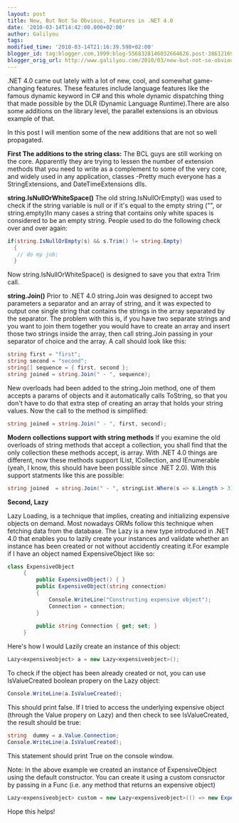 ```yaml
---
layout: post
title: New, But Not So Obvious, Features in .NET 4.0
date: '2010-03-14T14:42:00.000+02:00'
author: Galilyou
tags: 
modified_time: '2010-03-14T21:16:39.598+02:00'
blogger_id: tag:blogger.com,1999:blog-5568328146032664626.post-3861216987829268500
blogger_orig_url: http://www.galilyou.com/2010/03/new-but-not-so-obvious-features-in-net.html
---
```


.NET 4.0 came out lately with a lot of new, cool, and somewhat game-changing features. These features include language features like the famous dynamic keyword in C# and this whole dynamic dispatching thing that made possible by the DLR (Dynamic Language Runtime).There are also some additions on the library level, the parallel extensions is an obvious example of that.

In this post I will mention some of the new additions that are not so well propagated.

**First The additions to the string class:**
The BCL guys are still working on the core. Apparently they are trying to lessen the number of extension methods that you need to write as a complement to some of the very core, and widely used in any application, classes -Pretty much everyone has a StringExtensions, and DateTimeExtensions dlls.

**string.IsNullOrWhiteSpace()**
The old string.IsNullOrEmpty() was used to check if the string variable is null or if it's equal to the empty string ("", or string.empty)In many cases a string that contains only white spaces is considered to be an empty string. People used to do the following check over and over again:
```csharp
if(string.IsNullOrEmpty(s) && s.Trim() != string.Empty)
  {
   // do my job;
  }
```
Now string.IsNullOrWhiteSpace() is designed to save you that extra Trim call.

**string.Join()**
Prior to .NET 4.0 string.Join was designed to accept two parameters a separator and an array of string, and it was expected to output one single string that contains the strings in the array separated by the separator. The problem with this is, if you have two separate strings and you want to join them together you would have to create an array and insert those two strings inside the array, then call string.Join passing in your separator of choice and the array. A call should look like this: 
```csharp
string first = "first";
string second = "second";
string[] sequence = { first, second };
string joined = string.Join(" - ", sequence);
```

New overloads had been added to the string.Join method, one of them accepts a params of objects and it automatically calls ToString, so that you don't have to do that extra step of creating an array that holds your string values. Now the call to the method is simplified: 
```csharp
string joined = string.Join(" - ", first, second);
```

**Modern collections support with string methods**
If you examine the old overloads of string methods that accept a collection, you shall find that the only collection these methods accept, is array. With .NET 4.0 things are different, now these methods support IList<T>, ICollection<T>, and IEnumerable<T> (yeah, I know, this should have been possible since .NET 2.0). With this support statments like this are possible:
```csharp
string joined  = string.Join(" - ", stringList.Where(s => s.Length > 3).Select(s=> s));
```

**Second, Lazy<T>**

Lazy Loading, is a technique that implies, creating and initializing expensive objects on demand. Most nowadays ORMs follow this technique when fetching data from the database. The Lazy<T> is a new type introduced in .NET 4.0 that enables you to lazily create your instances and validate whether an instance has been created or not without accidently creating it.For example if I have an object named ExpensiveObject like so: 

```csharp
class ExpensiveObject
     {
         public ExpensiveObject() { }
         public ExpensiveObject(string connection)
         {
             Console.WriteLine("Constructing expensive object");
             Connection = connection;
         }
 
         public string Connection { get; set; }
     }
```
Here's how I would Lazily create an instance of this object:
```csharp
Lazy<expensiveobject> a = new Lazy<expensiveobject>();
```

To check if the object has been already created or not, you can use IsValueCreated boolean propery on the Lazy<T> object:
```csharp
Console.WriteLine(a.IsValueCreated);
```
This should print false. If I tried to access the underlying expensive object (through the Value propery on Lazy<T>) and then check to see IsValueCreated, the result should be true: 
```csharp
string  dummy = a.Value.Connection; 
Console.WriteLine(a.IsValueCreated);
```

This statement should print True on the console window.        

Note: In the above example we created an instance of ExpensiveObject using the default constructor. You can create it using a custom consructor by passing in a Func<expensiveobject> (i.e. any method that returns an expensive object)
```csharp
Lazy<expensiveobject> custom = new Lazy<expensiveobject>(() => new ExpensiveObject("My Connection"));
```

Hope this helps!